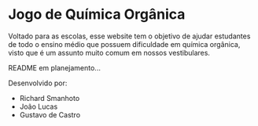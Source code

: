 # Jogo de Química Orgânica

Voltado para as escolas, esse website tem o objetivo de ajudar estudantes de todo o ensino médio que possuem dificuldade em química orgânica, visto que é um assunto muito comum em nossos vestibulares.

README em planejamento...

Desenvolvido por: 
- Richard Smanhoto
- João Lucas
- Gustavo de Castro
